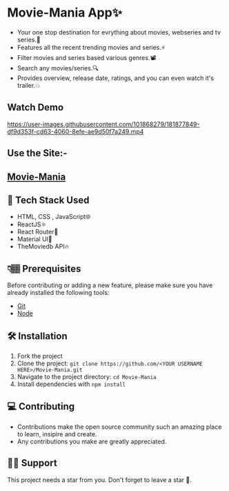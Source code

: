 # Movie-Mania App✨
- Your one stop destination for evrything about movies, webseries and tv series.💯
- Features all the recent trending movies and series.⚡
- Filter movies and series based various genres.📽️
- Search any movies/series.🔍
- Provides overview, release date, ratings, and you can even watch it's trailer.💥

## Watch Demo

https://user-images.githubusercontent.com/101868279/181877849-df9d353f-cd63-4060-8efe-ae9d50f7a249.mp4

## Use the Site:-
## <a href="https://movie-app-bice-ten.vercel.app/" target="blank">Movie-Mania</a>

## 🚀 Tech Stack Used
- HTML, CSS , JavaScript🌐
- ReactJS⚛️
- React Router🤖
- Material UI🎨
- TheMoviedb API🔥

## 👇🏽 Prerequisites
Before contributing or adding a new feature, please make sure you have already installed the following tools:

- [Git](https://git-scm.com/downloads)
- [Node](https://nodejs.org/en/download/)

## 🛠️  Installation

1. Fork the project
2. Clone the project: `git clone https://github.com/<YOUR USERNAME HERE>/Movie-Mania.git`
3. Navigate to the project directory: `cd Movie-Mania`
4. Install dependencies with `npm install` 

## 💻 Contributing

- Contributions make the open source community such an amazing place to learn, insipire and create.
- Any contributions you make are greatly appreciated.

## 🙏🏽 Support
This project needs a star from you. Don't forget to leave a star 🌟.